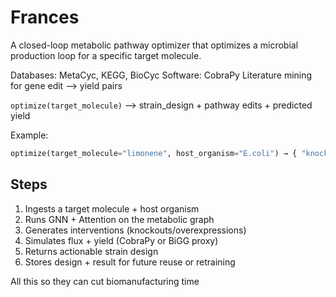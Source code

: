 # Frances
A closed-loop metabolic pathway optimizer that optimizes a microbial production loop for a specific target molecule.

Databases: MetaCyc, KEGG, BioCyc
Software: CobraPy
Literature mining for gene edit --> yield pairs

`optimize(target_molecule)` --> strain_design + pathway edits + predicted yield

Example:
```python
optimize(target_molecule="limonene", host_organism="E.coli") → { "knockout": [geneX], "overexpress": [geneY], "yield": 12.3 g/L }
```

## Steps
1. Ingests a target molecule + host organism
2. Runs GNN + Attention on the metabolic graph
3. Generates interventions (knockouts/overexpressions)
4. Simulates flux + yield (CobraPy or BiGG proxy)
5. Returns actionable strain design
6. Stores design + result for future reuse or retraining

All this so they can cut biomanufacturing time